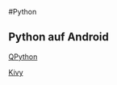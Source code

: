 #Python
## Python auf Android

[QPython](http://qpython.com/)

[Kivy](https://kivy.org/docs/gettingstarted/first_app.html)

